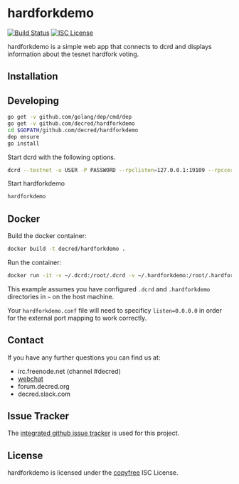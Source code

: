 # hardforkdemo

[![Build Status](https://travis-ci.org/decred/hardforkdemo.png?branch=master)](https://travis-ci.org/decred/hardforkdemo)
[![ISC License](http://img.shields.io/badge/license-ISC-blue.svg)](http://copyfree.org)

hardforkdemo is a simple web app that connects to dcrd and displays
information about the tesnet hardfork voting.

## Installation

## Developing

``` bash
go get -v github.com/golang/dep/cmd/dep
go get -v github.com/decred/hardforkdemo
cd $GOPATH/github.com/decred/hardforkdemo
dep ensure
go install
```

Start dcrd with the following options.  

```bash
dcrd --testnet -u USER -P PASSWORD --rpclisten=127.0.0.1:19109 --rpccert=$HOME/.dcrd/rpc.cert
```

Start hardforkdemo

```bash
hardforkdemo
```

## Docker

Build the docker container:

```bash
docker build -t decred/hardforkdemo .
```

Run the container:

```bash
docker run -it -v ~/.dcrd:/root/.dcrd -v ~/.hardforkdemo:/root/.hardforkdemo -p <local port>:8000 hardforkdemo
```

This example assumes you have configured `.dcrd` and `.hardforkdemo` directories in `~` on the host machine.

Your `hardforkdemo.conf` file will need to specificy `listen=0.0.0.0` in order for the external port mapping to work correctly.

## Contact

If you have any further questions you can find us at:

- irc.freenode.net (channel #decred)
- [webchat](https://webchat.freenode.net/?channels=decred)
- forum.decred.org
- decred.slack.com

## Issue Tracker

The
[integrated github issue tracker](https://github.com/decred/hardforkdemo/issues)
is used for this project.

## License

hardforkdemo is licensed under the [copyfree](http://copyfree.org) ISC License.

